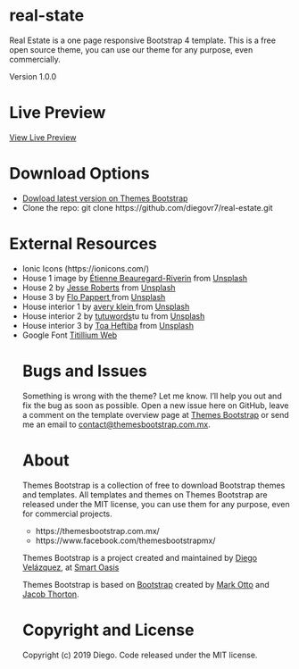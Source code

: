 # real-state
<p>Real Estate is a one page responsive Bootstrap 4 template. This is a free open source theme, you can use our theme for any purpose, even commercially.</p>

Version 1.0.0

# Live Preview
<a href="https://themesbootstrap.com.mx/templates/real-estate-template/index.html">View Live Preview</a>

# Download Options
<ul>
  <li><a href="https://themesbootstrap.com.mx/templates/real-estate-template/index.html">Dowload latest version on Themes Bootstrap</a></li>
  <li>Clone the repo: git clone https://github.com/diegovr7/real-estate.git</li>
 </ul>

# External Resources
<ul>
  <li>Ionic Icons (https://ionicons.com/)</li>
  <li>House 1 image by <a href="https://unsplash.com/@sphericity">Étienne Beauregard-Riverin</a> from <a href="https://unsplash.com/">Unsplash</a></li>
  <li>House 2 by <a href="https://unsplash.com/@jesseroberts">Jesse Roberts</a> from <a href="https://unsplash.com/">Unsplash</a></li>
  <li>House 3 by <a href="https://unsplash.com/@flopt">Flo Pappert
</a> from <a href="https://unsplash.com/">Unsplash</a></li>
  <li>House interior 1 by <a href="https://unsplash.com/@averyklein">avery klein
    </a> from <a href="https://unsplash.com/">Unsplash</a></li>
  <li>House interior 2 by <a href="https://unsplash.com/@tutuwords">tutuwords</a>tu tu</a> from <a href="https://unsplash.com/">Unsplash</a></li>
  <li>House interior 3 by <a href="https://unsplash.com/@heftiba">Toa Heftiba</a> from <a href="https://unsplash.com/@heftiba">Unsplash</a></li>
  <li>Google Font <a href="https://fonts.google.com/specimen/Titillium+Web">Titillium Web</a></li>
</li>

# Bugs and Issues
Something is wrong with the theme? Let me know. I’ll help you out and fix the bug as soon as possible. Open a new issue here on GitHub, leave a comment on the template overview page at <a href="https://themesbootstrap.com.mx/templates/real-estate-template.html">Themes Bootstrap</a> or send me an email to <a href="contact@themesbootstrap.com.mx">contact@themesbootstrap.com.mx</a>.

# About
Themes Bootstrap is a collection of free to download Bootstrap themes and templates. All templates and themes on Themes Bootstrap are released under the MIT license, you can use them for any purpose, even for commercial projects.

<ul>
  <li>https://themesbootstrap.com.mx/</li>
  <li>https://www.facebook.com/themesbootstrapmx/</li>
 </ul>
 
<p>Themes Bootstrap is a project created and maintained by <a href="http://templune.com/">Diego Velázquez</a>, at <a href="https://smartoasis.mx/">Smart Oasis</a></p>

<p>Themes Bootstrap is based on <a href="https://getbootstrap.com/">Bootstrap</a> created by <a href="https://twitter.com/mdo">Mark Otto</a> and <a href="https://twitter.com/fat">Jacob Thorton</a>.</p>

# Copyright and License
Copyright (c) 2019 Diego. Code released under the MIT license.
